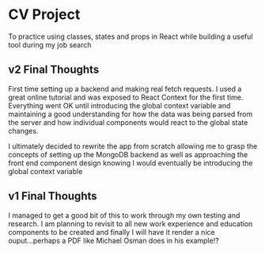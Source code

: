 # CV Project

To practice using classes, states and props in React while building a useful tool during my job search

## v2 Final Thoughts
First time setting up a backend and making real fetch requests. I used a great online tutorial and was exposed to React Context for the first time. Everything went OK until introducing the global context variable and maintaining a good understanding for how the data was being parsed from the server and how individual components would react to the global state changes.

I ultimately decided to rewrite the app from scratch allowing me to grasp the concepts of setting up the MongoDB backend as well as approaching the front end component design knowing I would eventually be introducing the global context variable

## v1 Final Thoughts

I managed to get a good bit of this to work through my own testing and research. I am planning to revisit to all new work experience and education components to be created and finally I will have it render a nice ouput...perhaps a PDF like Michael Osman does in his example!?
